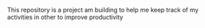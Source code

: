 This repository is a project am building to help me keep track of my activities in other to improve productivity
